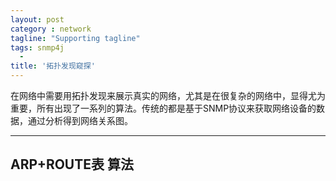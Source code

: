 ```yaml
---
layout: post
category : network
tagline: "Supporting tagline"
tags: snmp4j
  -
title: '拓扑发现窥探'
---
```

在网络中需要用拓扑发现来展示真实的网络，尤其是在很复杂的网络中，显得尤为重要，所有出现了一系列的算法。传统的都是基于SNMP协议来获取网络设备的数据，通过分析得到网络关系图。

---


<!--more-->

## ARP+ROUTE表 算法

